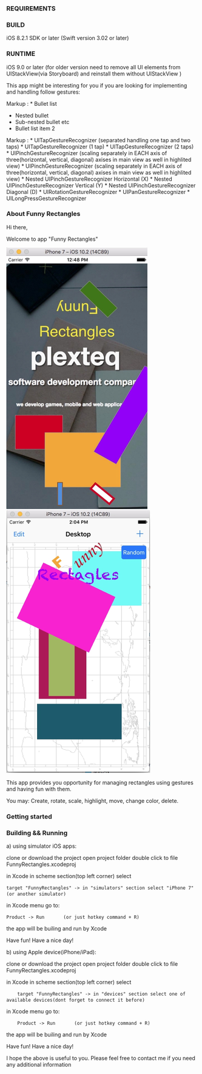 

### REQUIREMENTS ###


### BUILD ###
iOS 8.2.1 SDK or later
(Swift version 3.02 or later)

### RUNTIME ###
iOS 9.0 or later 
(for older version need to remove all UI elements from UIStackView(via Storyboard) and reinstall them without UIStackView )

This app might be interesting for you if you are looking for implementing and handling follow gestures:

Markup : * Bullet list
* Nested bullet
* Sub-nested bullet etc
* Bullet list item 2

Markup : * UITapGestureRecognizer   (separated handling one tap and two taps)
        * UITapGestureRecognizer (1 tap)
             * UITapGestureRecognizer (2 taps)
          * UIPinchGestureRecognizer (scaling separately in EACH axis of three(horizontal, vertical, diagonal) axises in main view as well in highlited view)
          * UIPinchGestureRecognizer (scaling separately in EACH axis of three(horizontal, vertical, diagonal) axises in main view as well in highlited view)
          * Nested UIPinchGestureRecognizer Horizontal (X)
          * Nested UIPinchGestureRecognizer Vertical   (Y)
          * Nested UIPinchGestureRecognizer Diagonal   (D)
          * UIRotationGestureRecognizer
          * UIPanGestureRecognizer
          * UILongPressGestureRecognizer


### About Funny Rectangles ###

Hi there,

Welcome to app "Funny Rectangles"

![screenshot](https://github.com/PROudoxa/git-first/blob/master/screenshotLogo.jpg)
![screenshot](https://github.com/PROudoxa/git-first/blob/master/screenshot.jpg)

This app provides you opportunity for managing rectangles using gestures and having fun with them.

You may:
Create, rotate, scale, highlight, move, change color, delete.


### Getting started ###

### Building && Running ###

a) using simulator iOS apps:

clone or download the project
open project folder
double click to file FunnyRectangles.xcodeproj

in Xcode in scheme section(top left corner) select

    target "FunnyRectangles" -> in "simulators" section select "iPhone 7"(or another simulator)

in Xcode menu go to:

    Product -> Run       (or just hotkey command + R)

the app will be builing and run by Xcode

Have fun!
Have a nice day!


b) using Apple device(iPhone/iPad):

clone or download the project
open project folder
double click to file FunnyRectangles.xcodeproj

in Xcode in scheme section(top left corner) select

        target "FunnyRectangles" -> in "devices" section select one of available devices(dont forget to connect it before)

in Xcode menu go to:

        Product -> Run       (or just hotkey command + R)

the app will be builing and run by Xcode

Have fun!
Have a nice day!


I hope the above is useful to you.
Please feel free to contact me if you need any additional information
